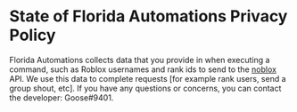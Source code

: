 # State of Florida Automations Privacy Policy
Florida Automations collects data that you provide in when executing a command, such as Roblox usernames and rank ids to send to the [noblox](https://www.npmjs.com/package/noblox.js) API. We use this data to complete requests [for example rank users, send a group shout, etc]. If you have any questions or concerns, you can contact the developer: Goose#9401.
